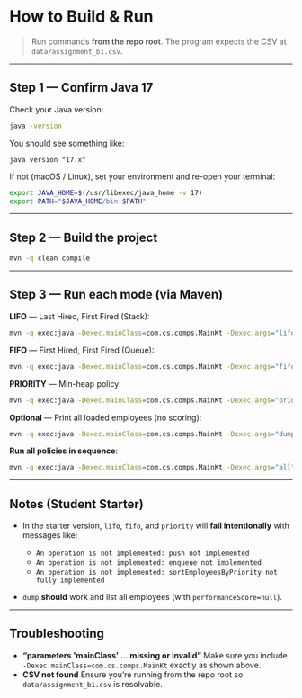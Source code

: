#  How to Build & Run

> Run commands **from the repo root**. The program expects the CSV at `data/assignment_b1.csv`.

---

## Step 1 — Confirm Java 17

Check your Java version:

```bash
java -version
```

You should see something like:

```
java version "17.x"
```

If not (macOS / Linux), set your environment and re-open your terminal:

```bash
export JAVA_HOME=$(/usr/libexec/java_home -v 17)
export PATH="$JAVA_HOME/bin:$PATH"
```

---

## Step 2 — Build the project

```bash
mvn -q clean compile
```

---

## Step 3 — Run each mode (via Maven)

**LIFO** — Last Hired, First Fired (Stack):

```bash
mvn -q exec:java -Dexec.mainClass=com.cs.comps.MainKt -Dexec.args="lifo"
```

**FIFO** — First Hired, First Fired (Queue):

```bash
mvn -q exec:java -Dexec.mainClass=com.cs.comps.MainKt -Dexec.args="fifo"
```

**PRIORITY** — Min-heap policy:

```bash
mvn -q exec:java -Dexec.mainClass=com.cs.comps.MainKt -Dexec.args="priority"
```

**Optional** — Print all loaded employees (no scoring):

```bash
mvn -q exec:java -Dexec.mainClass=com.cs.comps.MainKt -Dexec.args="dump"
```

**Run all policies in sequence**:

```bash
mvn -q exec:java -Dexec.mainClass=com.cs.comps.MainKt -Dexec.args="all"
```

---

## Notes (Student Starter)

* In the starter version, `lifo`, `fifo`, and `priority` will **fail intentionally** with messages like:

  * `An operation is not implemented: push not implemented`
  * `An operation is not implemented: enqueue not implemented`
  * `An operation is not implemented: sortEmployeesByPriority not fully implemented`
* `dump` **should** work and list all employees (with `performanceScore=null`).

---

## Troubleshooting

* **“parameters 'mainClass' … missing or invalid”**
  Make sure you include `-Dexec.mainClass=com.cs.comps.MainKt` exactly as shown above.
* **CSV not found**
  Ensure you’re running from the repo root so `data/assignment_b1.csv` is resolvable.

